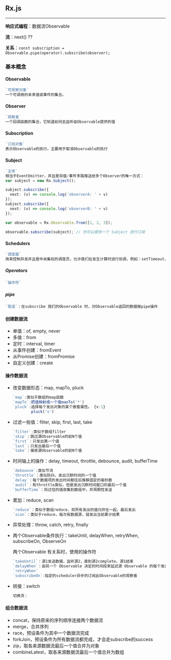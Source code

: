 ## Rx.js

------

**响应式编程**：数据流Observable

**流**：next() ??

**关系**：`const subscription = Observable.pipe(operator).subscribe(observer);`

### 基本概念

#### Observable

```typescript
`可观察对象`
一个可调用的未来值或事件的集合。
```

#### Observer

```typescript
`观察者`
一个回调函数的集合，它知道如何去监听由Observable提供的值
```

#### Subscription 

```typescript
`订阅对象`
表示Observable的执行，主要用于取消Observable的执行
```

#### Subject

```typescript
`主体`
相当于EventEmitter，并且是将值/事件多路推送给多个Observer的唯一方式：
var subject = new Rx.Subject();

subject.subscribe({
  next: (v) => console.log('observerA: ' + v)
});
subject.subscribe({
  next: (v) => console.log('observerB: ' + v)
});

var observable = Rx.Observable.from([1, 2, 3]);

observable.subscribe(subject); // 你可以提供一个 Subject 进行订阅

```

#### Schedulers

```typescript
`调度器`
用来控制并发并且是中央集权的调度员，允许我们在发生计算时进行协调，例如：setTimeout，requestAnimationFrame....
```

##### Operators 

```typescript
`操作符`
```

##### pipe

```typescript
`管道`：在subscribe 我们的Observable 时，对Observable返回的数据做pipe操作
```

#### 创建数据流

- 单值：of, empty, never
- 多值：from
- 定时：interval, timer
- 从事件创建：fromEvent
- 从Promise创建：fromPromise
- 自定义创建：create

#### 操作数据流

- 改变数据形态：map, mapTo, pluck

  ```typescript
  `map`:类似于数组的map函数
  `mapTo`:把值映射成一个值maoTo('*')
  `pluck`:选择每个发出对象的某个嵌套属性。 {v:1}
          pluck('v')
  ```

- 过滤一些值：filter, skip, first, last, take

  ```typescript
  `filter`:类似于数组filter
  `skip`：跳过源Observable的前N个值
  `first`：只发出第一个值
  `last`：只发出最后一个值
  `take`：接收源Observable的前N个值
  ```

- 时间轴上的操作：delay, timeout, throttle, debounce, audit, bufferTime

  ```typescript
  `debounce`:类似节流
  `throttle`：类似防抖，发出沉默时间的一个值
  `delay`：每个数据项的发出时间都往后推移固定的毫秒数
  `audit`：和throttle类似，但是发出沉默时间窗口的最后一个值
  `bufferTime`：将过往的值收集到数组中，并周期性发送
  ```

- 累加：reduce, scan

  ```typescript
  `reduce`：类似于数组reduce，将所有发出的值归并在一起，最后发出
  `scan`：类似于reduce，每次有数据源，就发出当前累计结果
  ```

- 异常处理：throw, catch, retry, finally

- 两个Observable条件执行：takeUntil, delayWhen, retryWhen, subscribeOn, ObserveOn

  两个Observable 有关系时，使用的操作符

  ```typescript
  `takeUntil`：源1发送数据，监听源2，直到源2complete，源1结束
  `delayWhen`：由另一个 Observable 决定的时间段来延迟源 Observable 的每个发出值
  `retryWhen`
  `subscribeOn`:指定的scheduler异步的订阅此Observable的观察者
  ```

- 转接：switch

  ```typescript
  切换流：
  ```
  
  

#### 组合数据流

- concat，保持原来的序列顺序连接两个数据流
- merge，合并序列
- race，预设条件为其中一个数据流完成
- forkJoin，预设条件为所有数据流都完成，才会走subscribe的success
- zip，取各来源数据流最后一个值合并为对象
- combineLatest，取各来源数据流最后一个值合并为数组